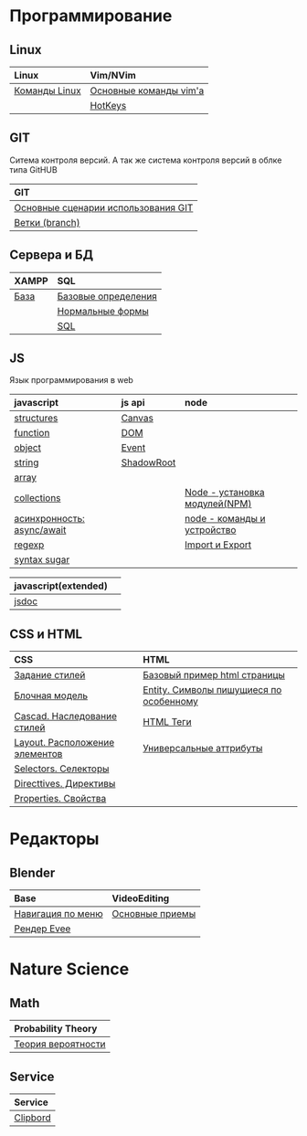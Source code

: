# Программирование

## Linux

|Linux                                  |Vim/NVim                                                  |
|:--------------------------------------|:---------------------------------------------------------|
|[Команды Linux](./Linux/01-Commands.md)|[Основные команды vim'а](./Editors/vim/01-MainCommands.md)|
|                                       |[HotKeys](./Editors/vim/01.01-TableOfKeys.html)           |

## GIT

Ситема контроля версий. А так же система контроля версий в облке типа GitHUB

|GIT|
|:---|
|[Основные сценарии использования GIT](./Programming/GIT/00-Base.md)|
|[Ветки (branch)](./Programming/GIT/01-Branch.md)|


## Сервера и БД

|XAMPP                                        |SQL                                                                    |
|:--------------------------------------------|:----------------------------------------------------------------------|
|[База](./Programming/XAMPP/01-base.md)       |[Базовые определения](./Programming/SQL/03-BaseDefinition.md)          |
|                                             |[Нормальные формы](./Programming/SQL/01-NormalForms.md)                |
|                                             |[SQL](./Programming/SQL/02-SQL.md)                              |

## JS

Язык программирования в web

|javascript                                                         |js api                                              |node|
|:------------------------------------------------------------------|:---------------------------------------------------|:---|
|[structures](./Programming/JS/JS/02-Structures.md)                 |[Canvas](./Programming/JS/Canvas/01-Canvas.md)      |
|[function](./Programming/JS/JS/07-Function.md)                     |[DOM](./Programming/JS/DOM/01-DOM.md)               |
|[object](./Programming/JS/JS/04-Object.md)                         |[Event](./Programming/JS/Event/01-Event.md)         |
|[string](./Programming/JS/JS/06-String.md)                         |[ShadowRoot](./Programming/JS/ShadowRoot/00-Base.md)|
|[array](./Programming/JS/JS/05-Array.md)                           |                                                    |
|[collections](./Programming/JS/JS/09-Collections.md)               |                                                    |[Node - установка модулей(NPM)](./Programming/JS/Node/02-NodeInstall.md)|
|[асинхронность: async/await](./Programming/JS/JS/03-Async_JS.md)   |                                                    |[node - команды и устройство](./Programming/JS/Node/00-Base.md)|
|[regexp](./Programming/Regexp/Regexp_JS.md)                        |                                                    |[Import и Export](./Programming/JS/Node/01-ImportAndExport.md)|
|[syntax sugar](./Programming/JS/JS/08-SyntaxSugar.md)              |                                                    |

|javascript(extended)                                               |  |
|:------------------------------------------------------------------|:-|
|[jsdoc](./Programming/JS/JS_jsdoc/00-Base.md)                      |  |


## CSS и HTML

|CSS|HTML|
|:----------------------------------------------------------------------|:-------------------------------------------------------------------------|
|[Задание стилей](./Programming/CSS/07-SetStylesheet.md)                |[Базовый пример html страницы](./Programming/HTML/02-HTMLTemplate.md)     |
|[Блочная модель](./Programming/CSS/01-BlockModel.md)                   |[Entity. Символы пишущиеся по особенному](./Programming/HTML/01-Entity.md)|
|[Cascad. Наследование стилей](./Programming/CSS/06-Cascad.md)          |[HTML Теги](./Programming/HTML/03-HTMLTags.md)                            |
|[Layout. Расположение элементов](./Programming/CSS/02-Layout.md)       |[Универсальные аттрибуты](./Programming/HTML/06-UniversalAttributes.md)   |
|[Selectors. Селекторы](./Programming/CSS/08-Selectors.md)              ||
|[Directtives. Директивы](./Programming/CSS/09-Directives.md)           ||
|[Properties. Свойства](./Programming/CSS/04-Properties.md)             ||

# Редакторы 

## Blender

|Base                                                                        |VideoEditing                                                |
|:---------------------------------------------------------------------------|:-----------------------------------------------------------|
|[Навигация по меню](./Editors/Blender/Base/01-Navigation.md)                |[Основные приемы](./Editors/Blender/VideoEditing/01-Base.md)|
|[Рендер Evee](./Editors/Blender/Base/02-RenderEvee.md)                      |                                                            |

# Nature Science

## Math 

|Probability Theory                                                                     |
|:--------------------------------------------------------------------------------------|
|[Теория вероятности](./NatureScience/Math/ProbabilityTheory/04-HigherMathematics.md)   |

## Service 

|Service                                                                     |
|:--------------------------------------------------------------------------------------|
|[Clipbord](./clipboard.html)   |

<style>table{width: 100%}</style>

